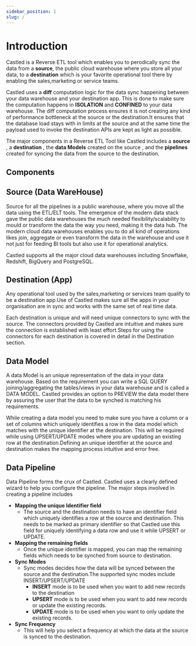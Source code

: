 ```yaml
---
sidebar_position: 1
slug: /
---
```


# Introduction

Castled is a Reverse ETL tool which enables you to perodically sync the data from a **source**, the public cloud warehouse where you store all your data, to a **destination** which is your favorite operational tool there by enabling the sales,marketing or service teams.

Castled uses a **diff** computation logic for the data sync happening between your data warehouse and your destination app. This is done to make sure the computation happens in **ISOLATION** and **CONFINED** to your data warehouse. The diff computation process ensures it is not creating any kind of performance bottleneck at the source or the destination.It ensures that the database load stays with in limits at the source and at the same time the payload used to invoke the destination APIs are kept as light as possible.

The major components in a Reverse ETL Tool like Castled includes a **source** , a **destination** , the **data Models** created on the source , and the **pipelines** created for syncing the data from the source to the destination.

## Components

## Source (Data WareHouse)

Source for all the pipelines is a public warehouse, where you move all the data using the ETL/ELT tools. The emergence of the modern data stack gave the public data warehouses the much needed flexibility/scalability to mould or transform the data the way you need, making it the data hub. The modern cloud data warehouses enables you to do all kind of operations likes join, aggregate or even transform the data in the warehouse and use it not just for feeding BI tools but also use it for operational analytics.

Castled supports all the major cloud data warehouses including Snowflake, Redshift, BigQuery and PostgreSQL.

## Destination (App)

Any operational tool used by the sales,marketing or services team qualify to be a destination app.Use of Castled makes sure all the apps in your organisation are in sync and works with the same set of real time data.

Each destination is unique and will need unique connectors to sync with the source. The connectors provided by Castled are intuitive and makes sure the connection is established with least effort.Steps for using the connectors for each destination is covered in detail in the Destination section.

## Data Model

A data Model is an unique representation of the data in your data warehouse. Based on the requirement you can write a SQL QUERY joining/aggregating the tables/views in your data warehouse and is called a DATA MODEL. Castled provides an option to PREVIEW the data model there by assuring the user that the data to be synched is matching his requirements.

While creating a data model you need to make sure you have a column or a set of columns which uniquely identifies a row in the data model which matches with the unique identifier at the destination. This will be required while using UPSERT/UPDATE modes where you are updating an existing row at the destination.Defining an unique identifier at the source and destination makes the mapping process intuitive and error free.

## Data Pipeline

Data Pipeline forms the crux of Castled. Castled uses a clearly defined wizard to help you configure the pipeline. The major steps involved in creating a pipeline includes

- **Mapping the unique Identifier field**
  - The source and the destination needs to have an identifier field which uniquely identifies a row at the source and destination. This needs to be marked as primary identifier so that Castled use this field for uniquely identifying a data row and use it while UPSERT or UPDATE.
- **Mapping the remaining fields**
  - Once the unique identifier is mapped, you can map the remaining fields which needs to be synched from source to destination.
- **Sync Modes**
  - Sync modes decides how the data will be synced between the source and the destination.The supported sync modes include INSERT/UPSERT/UPDATE
    - **INSERT** mode is to be used when you want to add new records to the destination
    - **UPSERT** mode is to be used when you want to add new records or update the existing records.
    - **UPDATE** mode is to be used when you want to only update the existing records.
- **Sync Frequency**
  - This will help you select a frequency at which the data at the source is synced to the destination.

